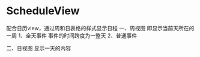 # ScheduleView
配合日历view，通过周和日表格的样式显示日程
一、周视图
  即显示当前天所在的一周
    1、全天事件
      事件的时间跨度为一整天
    2、普通事件
      
二、日视图
  显示一天的内容

